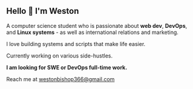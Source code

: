 ## Hello 👋 I'm Weston

A computer science student who is passionate about **web dev**, **DevOps**, and **Linux systems** - as well as international relations and marketing.

I love building systems and scripts that make life easier.

Currently working on various side-hustles.

**I am looking for SWE or DevOps full-time work.**

Reach me at westonbishop366@gmail.com

<!--
**weston-bish/weston-bish** is a ✨ _special_ ✨ repository because its `README.md` (this file) appears on your GitHub profile.

Here are some ideas to get you started:

- 🔭 I’m currently working on ...
- 🌱 I’m currently learning ...
- 👯 I’m looking to collaborate on ...
- 🤔 I’m looking for help with ...
- 💬 Ask me about ...
- 📫 How to reach me: ...
- 😄 Pronouns: ...
- ⚡ Fun fact: ...
-->
